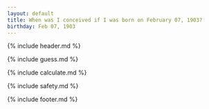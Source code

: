 ```yaml
---
layout: default
title: When was I conceived if I was born on February 07, 1903?
birthday: Feb 07, 1903
---
```


{% include header.md %}

{% include guess.md %}

{% include calculate.md %}

{% include safety.md %}

{% include footer.md %}



